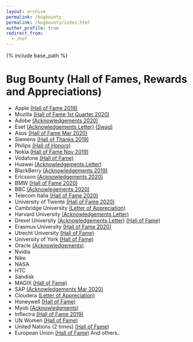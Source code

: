 ```yaml
---
layout: archive
permalink: /bugbounty
permalink: /bugbounty/index.html
author_profile: true
redirect_from:
  - /hof
---
```


{% include base_path %}
# Bug Bounty (Hall of Fames, Rewards and Appreciations)

* Apple <a href="https://support.apple.com/en-us/HT201536">(Hall of Fame 2019)</a>
* Mozilla <a href="https://www.mozilla.org/en-US/security/bug-bounty/web-hall-of-fame/">(Hall of Fame 1st Quarter 2020)</a>
* Adobe <a href="adobe.com/security/acknowledgements.html">(Acknowledgements 2020)</a>
* Eset <a href="http://lutfumertceylan.com.tr/files/eset-acknowledgement.jpg">(Acknowledgements Letter)</a> <a href="https://twitter.com/lutfumertceylan/status/1275876003257204737">(Swag)</a> 
* Asus <a href="https://www.asus.com/Static_WebPage/ASUS-Product-Security-Advisory/">(Hall of Fame Mar 2020)</a>
* Siemens <a href="https://new.siemens.com/global/en/products/services/cert/hall-of-thanks.html">(Hall of Thanks 2019)</a>
* Philips <a href="https://www.philips.com/a-w/security/coordinated-vulnerability-disclosure/hall-of-honors.html">(Hall of Honors)</a>
* Nokia <a href="https://www.nokia.com/responsible-disclosure/">(Hall of Fame Nov 2019)</a>
* Vodafone <a href="https://www.vodafone.de/unternehmen/sicher-im-dialog.html">(Hall of Fame)</a>
* Huawei <a href="http://lutfumertceylan.com.tr/files/huawei.jpg">(Acknowledgements Letter)</a>
* BlackBerry <a href="https://www.blackberry.com/ca/en/services/blackberry-incident-response-team#collaborations">(Acknowledgements 2019)</a>
* Ericsson <a href="https://www.ericsson.com/en/about-us/enterprise-security/psirt/acknowledgements">(Acknowledgements 2020)</a>
* BMW <a href="https://www.bmwgroup.com/en/general/Security.html">(Hall of Fame 2020)</a>
* BBC <a href="https://www.bbc.com/backstage/security-disclosure-policy/acknowledgements">(Acknowlegements 2020)</a>
* Telecom Italia <a href="https://www.gruppotim.it/it/footer/responsible-disclosure.html">(Hall of Fame 2020)</a>
* University of Twente <a href="https://www.utwente.nl/en/cyber-safety/responsible/hall-of-fame/">(Hall of Fame 2020)</a>
* Cambridge University <a href="https://lutfumertceylan.com.tr/images/cambridge.jpg">(Letter of Appreciation)</a>
* Harvard University <a href="https://lutfumertceylan.com.tr/files/harvard.jpg">(Acknowledgements Letter)</a>
* Drexel University <a href="https://lutfumertceylan.com.tr/files/drexel.jpg">(Acknowledgements Letter)</a> <a href="https://drexel.edu/it/security/services-processes/bug-bounty/">(Hall of Fame)</a>
* Erasmus University <a href="https://www.eur.nl/en/campus/security-safety/information-security/hall-fame">(Hall of Fame 2020)</a>
* Utrecht University <a href="https://www.uu.nl/en/node/1599/hall-of-fame-responsible-disclosure">(Hall of Fame)</a>
* University of York <a href="https://www.york.ac.uk/it-services/security/vulnerability-disclosure/">(Hall of Fame)</a>
* Oracle <a href="https://www.oracle.com/security-alerts/cpujan2020.html">(Acknowledgements)</a>
* Nvidia
* Nike
* NASA
* HTC
* Sandisk
* MAGIX <a href="http://research.magix.com">(Hall of Fame)</a>
* SAP <a href="https://wiki.scn.sap.com/wiki/pages/viewpage.action?pageId=451071888">(Acknowledgements Mar 2020)</a>
* Cloudera <a href="https://lutfumertceylan.com.tr/images/cloudera.jpg">(Letter of Appreciation)</a>
* Honeywell <a href="honeywell.com/en-us/product-security#items_304654820/">(Hall of Fame)</a>
* Myob <a href="https://www.myob.com/au/about/security/report-security-vulnerability">(Acknowledgments)</a>
* Inflectra <a href="https://www.inflectra.com/company/responsible-disclosure.aspx">(Hall of Fame 2019)</a>
* UN Women <a href="https://www.unwomen.org/en/about-the-website/information-security/reporting-a-cyber-security-issue#Hall-of-fame">(Hall of Fame)</a>
* United Nations (2 times) <a href="https://unite.un.org/content/hall-fame">(Hall of Fame)</a>
* European Union <a href="https://cert.europa.eu/cert/newsletter/en/latest_HallOfFame_.html">(Hall of Fame)</a> And others.. 
